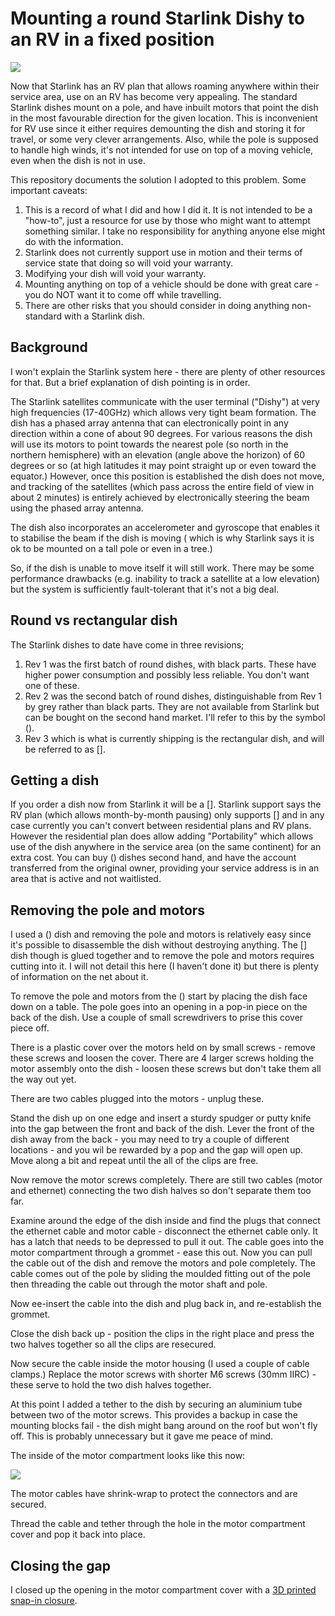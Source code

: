 # Mounting a round Starlink Dishy to an RV in a fixed position

![](/Users/clyde/dev/opensourceprojects/starnet/images/dishonroof.jpg)

Now that Starlink has an RV plan that allows roaming anywhere within their service area, use on an RV has become very
appealing. The standard Starlink dishes mount on a pole, and have inbuilt motors that point the dish in the most
favourable direction for the given location. This is inconvenient for RV use since it either requires demounting the
dish and storing it for travel, or some very clever arrangements. Also, while the pole is supposed to handle high winds,
it's not intended for use on top of a moving vehicle, even when the dish is not in use.

This repository documents the solution I adopted to this problem. Some important caveats:

1. This is a record of what I did and how I did it. It is not intended to be a "how-to", just a resource for use by
   those who might want to attempt something similar. I take no responsibility for anything anyone else might do with
   the information.
2. Starlink does not currently support use in motion and their terms of service state that doing so will void your
   warranty.
3. Modifying your dish will void your warranty.
4. Mounting anything on top of a vehicle should be done with great care - you do NOT want it to come off while
   travelling.
5. There are other risks that you should consider in doing anything non-standard with a Starlink dish.

## Background

I won't explain the Starlink system here - there are plenty of other resources for that. But a brief explanation of dish
pointing is in order.

The Starlink satellites communicate with the user terminal ("Dishy") at very high frequencies (17-40GHz) which allows
very tight beam formation. The dish has a phased array antenna that can electronically point in any direction within a
cone of about 90 degrees. For various reasons the dish will use its motors to point towards the nearest pole (so north
in the northern hemisphere) with an elevation (angle above the horizon) of 60 degrees or so (at high latitudes it may
point straight up or even toward the equator.) However, once this position is established the dish does not move, and
tracking of the satellites (which pass across the entire field of view in about 2 minutes) is entirely achieved by
electronically steering the beam using the phased array antenna.

The dish also incorporates an accelerometer and gyroscope that enables it to stabilise the beam if the dish is moving (
which is why Starlink says it is ok to be mounted on a tall pole or even in a tree.)

So, if the dish is unable to move itself it will still work. There may be some performance drawbacks (e.g. inability to
track a satellite at a low elevation) but the system is sufficiently fault-tolerant that it's not a big deal.

## Round vs rectangular dish

The Starlink dishes to date have come in three revisions;

1. Rev 1 was the first batch of round dishes, with black parts. These have higher power consumption and possibly less
   reliable. You don't want one of these.
2. Rev 2 was the second batch of round dishes, distinguishable from Rev 1 by grey rather than black parts. They are not
   available from Starlink but can be bought on the second hand market. I'll refer to this by the symbol ().
3. Rev 3 which is what is currently shipping is the rectangular dish, and will be referred to as [].

## Getting a dish

If you order a dish now from Starlink it will be a []. Starlink support says the RV plan (which allows month-by-month
pausing) only supports [] and in any case currently you can't convert between residential plans and RV plans. However
the residential plan does allow adding "Portability" which allows use of the dish anywhere in the service area (on the
same continent) for an extra cost. You can buy () dishes second hand, and have the account transferred from the original
owner, providing your service address is in an area that is active and not waitlisted.

## Removing the pole and motors

I used a () dish and removing the pole and motors is relatively easy since it's possible to disassemble the dish without
destroying anything. The [] dish though is glued together and to remove the pole and motors requires cutting into it. I
will not detail this here (I haven't done it) but there is plenty of information on the net about it.

To remove the pole and motors from the () start by placing the dish face down on a table. The pole goes into an opening
in a pop-in piece on the back of the dish. Use a couple of small screwdrivers to prise this cover piece off.

There is a plastic cover over the motors held on by small screws - remove these screws and loosen the cover. There are 4
larger screws holding the motor assembly onto the dish - loosen these screws but don't take them all the way out yet.

There are two cables plugged into the motors - unplug these.

Stand the dish up on one edge and insert a sturdy spudger or putty knife into the gap between the front and back of the
dish. Lever the front of the dish away from the back - you may need to try a couple of different locations - and you wil
be rewarded by a pop and the gap will open up. Move along a bit and repeat until the all of the clips are free.

Now remove the motor screws completely. There are still two cables (motor and ethernet) connecting the two dish halves
so don't separate them too far.

Examine around the edge of the dish inside and find the plugs that connect the ethernet cable and motor cable -
disconnect the ethernet cable only. It has a latch that needs to be depressed to pull it out. The cable goes into the
motor compartment through a grommet - ease this out. Now you can pull the cable out of the dish and remove
the motors and pole completely. The cable comes out of the pole by sliding the moulded fitting out of the pole
then threading the cable out through the motor shaft and pole.

Now ee-insert the cable into the dish and plug back in, and re-establish the grommet.

Close the dish back up - position the clips in the right place and press the two halves together so all the clips are
resecured.

Now secure the cable inside the motor housing (I used  a couple of cable clamps.) Replace the motor
screws with shorter M6 screws (30mm IIRC) - these serve to hold the two dish halves together.

At this point I added a tether to the dish by securing an aluminium tube between two of the motor screws. This provides
a backup in case the mounting blocks fail - the dish might bang around on the roof but won't fly off. This is probably
unnecessary but it gave me peace of mind.

The inside of the motor compartment looks like this now:

![](/Users/clyde/dev/opensourceprojects/starnet/images/motorhousing.jpg)

The motor cables have shrink-wrap to protect the connectors and are secured.

Thread the cable and tether through the hole in the motor compartment cover and pop it back into place.

## Closing the gap

I closed up the opening in the motor compartment cover with a
[3D printed snap-in closure](3d-models/Starlink%20closure.3mf). 





